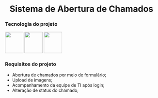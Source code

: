 <h1 style="text-align: center;">Sistema de Abertura de Chamados</h1>
 
   <h3>Tecnologia do projeto</h3>

<div>
        <img width="60" height="70" src="https://icongr.am/devicon/mysql-original-wordmark.svg?size=128&color=a234d5" alt="">
        <img width="60" height="70" src="https://icongr.am/devicon/php-original.svg?size=128&color=a234d5" alt="">
        <img width="60" height="70" src="https://icongr.am/devicon/bootstrap-plain-wordmark.svg?size=128&color=a234d5" alt="">
</div>
 
 <h3>Requisitos do projeto</h3>
 
 - Abertura de chamados por meio de formulário;
 - Upload de imagens;
 - Acompanhamento da equipe de TI após login; 
 - Alteração de status do chamado; 

 <br> 
 
 <img src="" alt="">
